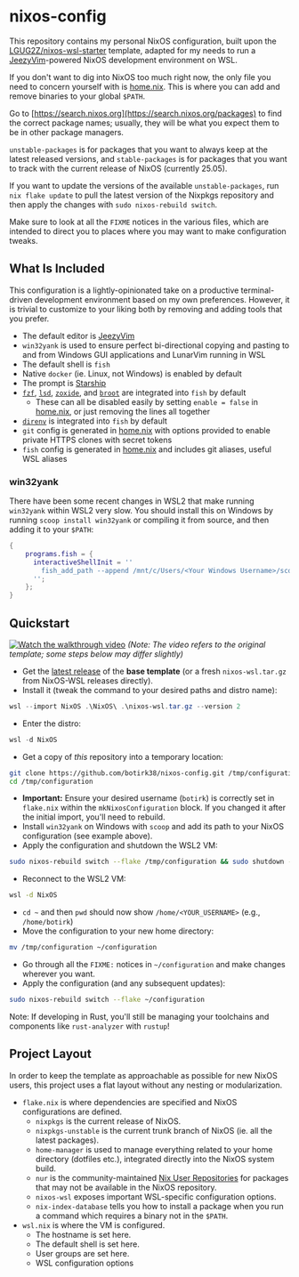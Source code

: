 # nixos-config

This repository contains my personal NixOS configuration, built upon the
[LGUG2Z/nixos-wsl-starter](https://github.com/LGUG2Z/nixos-wsl-starter) template,
adapted for my needs to run a [JeezyVim](https://github.com/LGUG2Z/JeezyVim)-powered
NixOS development environment on WSL.

If you don't want to dig into NixOS too much right now, the only file you need
to concern yourself with is [home.nix](home.nix). This is where you can add and
remove binaries to your global `$PATH`.

Go to [https://search.nixos.org](https://search.nixos.org/packages) to find the
correct package names; usually, they will be what you expect them to be
in other package managers.

`unstable-packages` is for packages that you want to always keep at the latest
released versions, and `stable-packages` is for packages that you want to track
with the current release of NixOS (currently 25.05).

If you want to update the versions of the available `unstable-packages`, run
`nix flake update` to pull the latest version of the Nixpkgs repository and
then apply the changes with `sudo nixos-rebuild switch`.

Make sure to look at all the `FIXME` notices in the various files, which are
intended to direct you to places where you may want to make configuration
tweaks.

## What Is Included

This configuration is a lightly-opinionated take on a productive terminal-driven
development environment based on my own preferences. However, it is trivial to
customize to your liking both by removing and adding tools that you prefer.

- The default editor is [JeezyVim](https://github.com/LGUG2Z/JeezyVim)
- `win32yank` is used to ensure perfect bi-directional copying and pasting to
  and from Windows GUI applications and LunarVim running in WSL
- The default shell is `fish`
- Native `docker` (ie. Linux, not Windows) is enabled by default
- The prompt is [Starship](https://starship.rs/)
- [`fzf`](https://github.com/junegunn/fzf),
  [`lsd`](https://github.com/lsd-rs/lsd),
  [`zoxide`](https://github.com/ajeetdsouza/zoxide), and
  [`broot`](https://github.com/Canop/broot) are integrated into `fish` by
  default
  - These can all be disabled easily by setting `enable = false` in
    [home.nix](home.nix), or just removing the lines all together
- [`direnv`](https://github.com/direnv/direnv) is integrated into `fish` by
  default
- `git` config is generated in [home.nix](home.nix) with options provided to
  enable private HTTPS clones with secret tokens
- `fish` config is generated in [home.nix](home.nix) and includes git aliases,
  useful WSL aliases

### win32yank

There have been some recent changes in WSL2 that make running `win32yank`
within WSL2 very slow. You should install this on Windows by running `scoop
install win32yank` or compiling it from source, and then adding it to your `$PATH`:

```nix
{
    programs.fish = {
      interactiveShellInit = ''
        fish_add_path --append /mnt/c/Users/<Your Windows Username>/scoop/apps/win32yank/0.1.1
      '';
    };
}
```

## Quickstart

[![Watch the walkthrough video](https://img.youtube.com/vi/ZuVQds2hncs/hqdefault.jpg)](https://www.youtube.com/watch?v=ZuVQds2hncs)
_(Note: The video refers to the original template; some steps below may differ slightly)_

- Get the [latest
  release](https://github.com/LGUG2Z/nixos-wsl-starter/releases) of the **base template** (or a fresh `nixos-wsl.tar.gz` from NixOS-WSL releases directly).
- Install it (tweak the command to your desired paths and distro name):

```powershell
wsl --import NixOS .\NixOS\ .\nixos-wsl.tar.gz --version 2
```

- Enter the distro:

```powershell
wsl -d NixOS
```

- Get a copy of _this_ repository into a temporary location:

```bash
git clone https://github.com/botirk38/nixos-config.git /tmp/configuration
cd /tmp/configuration
```

- **Important:** Ensure your desired username (`botirk`) is correctly set in `flake.nix` within the `mkNixosConfiguration` block. If you changed it after the initial import, you'll need to rebuild.
- Install `win32yank` on Windows with `scoop` and add its path to your NixOS configuration (see example above).
- Apply the configuration and shutdown the WSL2 VM:

```bash
sudo nixos-rebuild switch --flake /tmp/configuration && sudo shutdown -h now
```

- Reconnect to the WSL2 VM:

```bash
wsl -d NixOS
```

- `cd ~` and then `pwd` should now show `/home/<YOUR_USERNAME>` (e.g., `/home/botirk`)
- Move the configuration to your new home directory:

```bash
mv /tmp/configuration ~/configuration
```

- Go through all the `FIXME:` notices in `~/configuration` and make changes
  wherever you want.
- Apply the configuration (and any subsequent updates):

```bash
sudo nixos-rebuild switch --flake ~/configuration
```

Note: If developing in Rust, you'll still be managing your toolchains and
components like `rust-analyzer` with `rustup`!

## Project Layout

In order to keep the template as approachable as possible for new NixOS users,
this project uses a flat layout without any nesting or modularization.

- `flake.nix` is where dependencies are specified and NixOS configurations are defined.
  - `nixpkgs` is the current release of NixOS.
  - `nixpkgs-unstable` is the current trunk branch of NixOS (ie. all the
    latest packages).
  - `home-manager` is used to manage everything related to your home
    directory (dotfiles etc.), integrated directly into the NixOS system build.
  - `nur` is the community-maintained [Nix User
    Repositories](https://nur.nix-community.org/) for packages that may not
    be available in the NixOS repository.
  - `nixos-wsl` exposes important WSL-specific configuration options.
  - `nix-index-database` tells you how to install a package when you run a
    command which requires a binary not in the `$PATH`.
- `wsl.nix` is where the VM is configured.
  - The hostname is set here.
  - The default shell is set here.
  - User groups are set here.
  - WSL configuration options
